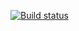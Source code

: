[![Build status](https://ci.appveyor.com/api/projects/status/ub4gidw0y6mbk3rj?svg=true)](https://ci.appveyor.com/project/Nephedov/authorizationapi)
